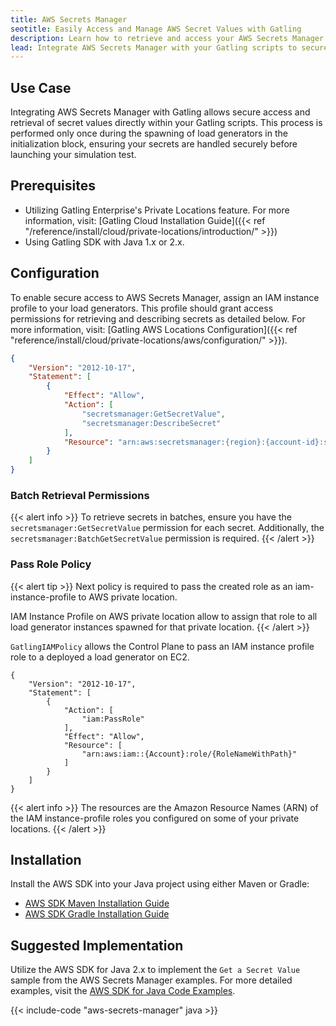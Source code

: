 ```yaml
---
title: AWS Secrets Manager
seotitle: Easily Access and Manage AWS Secret Values with Gatling
description: Learn how to retrieve and access your AWS Secrets Manager values directly within your Gatling scripts for improved security and efficiency during load testing.
lead: Integrate AWS Secrets Manager with your Gatling scripts to securely retrieve and manage secret values after the initialization stage of your load generators.
---
```


## Use Case

Integrating AWS Secrets Manager with Gatling allows secure access and retrieval of secret values directly within your Gatling scripts. This process is performed only once during the spawning of load generators in the initialization block, ensuring your secrets are handled securely before launching your simulation test.


## Prerequisites

- Utilizing Gatling Enterprise's Private Locations feature. For more information, visit: [Gatling Cloud Installation Guide]({{< ref "/reference/install/cloud/private-locations/introduction/" >}})
- Using Gatling SDK with Java 1.x or 2.x.


## Configuration

To enable secure access to AWS Secrets Manager, assign an IAM instance profile to your load generators. This profile should grant access permissions for retrieving and describing secrets as detailed below. 
For more information, visit: [Gatling AWS Locations Configuration]({{< ref "reference/install/cloud/private-locations/aws/configuration/" >}}).

```json
{
    "Version": "2012-10-17",
    "Statement": [
        {
            "Effect": "Allow",
            "Action": [
                "secretsmanager:GetSecretValue",
                "secretsmanager:DescribeSecret"
            ],
            "Resource": "arn:aws:secretsmanager:{region}:{account-id}:secret:{secret-name}"
        }
    ]
}
```

### Batch Retrieval Permissions

{{< alert info >}}
To retrieve secrets in batches, ensure you have the `secretsmanager:GetSecretValue` permission for each secret. Additionally, the `secretsmanager:BatchGetSecretValue` permission is required.
{{< /alert >}}

### Pass Role Policy

{{< alert tip >}}
Next policy is required to pass the created role as an iam-instance-profile to AWS private location.

IAM Instance Profile on AWS private location allow to assign that role to all load generator instances spawned for that private location.
{{< /alert >}}

`GatlingIAMPolicy` allows the Control Plane to pass an IAM instance profile role to a deployed a load generator on EC2.
```
{
    "Version": "2012-10-17",
    "Statement": [
        {
            "Action": [
                "iam:PassRole"
            ],
            "Effect": "Allow",
            "Resource": [
                "arn:aws:iam::{Account}:role/{RoleNameWithPath}"
            ]
        }
    ]
}
```
{{< alert info >}}
The resources are the Amazon Resource Names (ARN) of the IAM instance-profile roles you configured on some of your private locations.
{{< /alert >}}

## Installation

Install the AWS SDK into your Java project using either Maven or Gradle:
- [AWS SDK Maven Installation Guide](https://docs.aws.amazon.com/sdk-for-java/latest/developer-guide/setup-project-maven.html)
- [AWS SDK Gradle Installation Guide](https://docs.aws.amazon.com/sdk-for-java/latest/developer-guide/setup-project-gradle.html)


## Suggested Implementation

Utilize the AWS SDK for Java 2.x to implement the `Get a Secret Value` sample from the AWS Secrets Manager examples. For more detailed examples, visit the [AWS SDK for Java Code Examples](https://docs.aws.amazon.com/sdk-for-java/latest/developer-guide/java_secrets-manager_code_examples.html).

{{< include-code "aws-secrets-manager" java >}}
